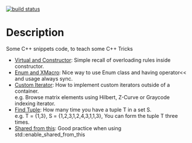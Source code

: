 [![build status](https://gitlab.com/Mizux/snippets/badges/master/build.svg)](https://gitlab.com/Mizux/snippets/commits/master)
# Description
Some C++ snippets code, to teach some C++ Tricks

* [Virtual and Constructor](virtual_init_ctor): Simple recall of overloading rules inside constructor.
* [Enum and XMacro](xmacro): Nice way to use Enum class and having operator<< and usage always sync.
* [Custom Iterator](custom_iterator): How to implement custom iterators outside of a container.  
e.g. Browse matrix elements using Hilbert, Z-Curve or Graycode indexing iterator.
* [Find Tuple](find_tuple): How many time you have a tuple T in a set S.  
e.g. T = {1,3}, S = {1,2,3,1,2,4,3,1,1,3}, You can form the tuple T three times.
* [Shared from this](shared_from_this): Good practice when using std::enable_shared_from_this